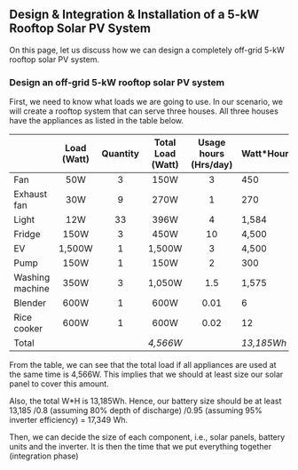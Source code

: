 ## Design & Integration & Installation of a 5-kW Rooftop Solar PV System

On this page, let us discuss how we can design a completely off-grid 5-kW rooftop solar PV system. 

### Design an off-grid 5-kW rooftop solar PV system

First, we need to know what loads we are going to use. In our scenario, we will create a rooftop system that can serve three houses. All three houses have the appliances as listed in the table below.


|                 | Load  (Watt) | Quantity | Total Load  (Watt) | Usage hours  (Hrs/day) | Watt*Hour |
|-----------------|:------------:|:--------:|:------------------:|:----------------------:|-----------|
| Fan             |      50W     |     3    |        150W        |            3           |    450    |
| Exhaust fan     |      30W     |     9    |        270W        |            1           |    270    |
| Light           |      12W     |    33    |        396W        |            4           |   1,584   |
| Fridge          |     150W     |     3    |        450W        |           10           |   4,500   |
| EV              |    1,500W    |     1    |       1,500W       |            3           |   4,500   |
| Pump            |     150W     |     1    |        150W        |            2           |    300    |
| Washing machine |     350W     |     3    |       1,050W       |           1.5          |   1,575   |
| Blender         |     600W     |     1    |        600W        |          0.01          |     6     |
| Rice cooker     |     600W     |     1    |        600W        |          0.02          |     12    |
| Total           |              |          |     *4,566W*     |                        | *13,185Wh*  |


From the table, we can see that the total load if all appliances are used at the same time is 4,566W. This implies that we should at least size our solar panel to cover this amount.

Also, the total W*H is 13,185Wh. Hence, our battery size should be at least 13,185 /0.8 (assuming 80% depth of discharge) /0.95 (assuming 95% inverter efficiency) = 17,349 Wh. 



Then, we can decide the size of each component, i.e., solar panels, battery units and the inverter. It is then the time that we put everything together (integration phase)

